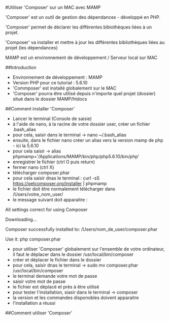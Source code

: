 #Utiliser 'Composer' sur un MAC avec MAMP

'Composer' est un outil de gestion des dépendances - développé en PHP.

'Composer' permet de déclarer les différentes bibiothèques liées à un projet.

'Composer' va installer et mettre à jour les différentes bibliothèques liées au projet (les dépendances)

MAMP est un environnement de développement / Serveur local sur MAC

##Introduction
- Environnement de développement : MAMP
- Version PHP pour ce tutorial : 5.6.10
- 'Commposer' est installé globalement sur le MAC
- 'Composer' pourra être utilisé depuis n'importe quel projet (dossier) situé dans le dossier MAMP/htdocs

##Comment installer 'Composer'
- Lancer le terminal (Console de saisie)
- à l'aide de nano, à la racine de votre dossier user, créer un fichier .bash_alias
- pour cela, saisir dans le terminal -> nano ~/.bash_alias
- ensuite, dans le fichier nano créer un alias vers la version mamp de php - ici la 5.6.10
- pour cela saisir -> alias phpmamp='/Applications/MAMP/bin/php/php5.6.10/bin/php'
- enregistrer le fichier (ctrl O puis return)
- fermer nano (ctrl X)
- télécharger composer.phar
- pour cela saisir dnas le terminal : curl -sS https://getcomposer.org/installer | phpmamp
- le fichier doit être normalement télécharger dans /Users/votre_nom_user/
- le message suivant doit apparaitre :

All settings correct for using Composer

Downloading...

Composer successfully installed to: /Users/nom_de_user/composer.phar

Use it: php composer.phar

- pour utiliser 'Composer' globalement sur l'ensemble de votre ordinateur, il faut le déplacer dans le dossier /usr/local/bin/composer
- créer et déplacer le fichier dans le dossier
- pour cela, saisir dnas le terminal -> sudo mv composer.phar /usr/local/bin/composer
- le terminal demande votre mot de passe
- saisir votre mot de passe
- le fichier est déplacé et près à être utilisé
- pour tester l'installation, siasir dans le terminal -> composer
- la version et les commandes disponobles doivent apparaitre
- l'installation a réussi

##Comment utiliser 'Composer'